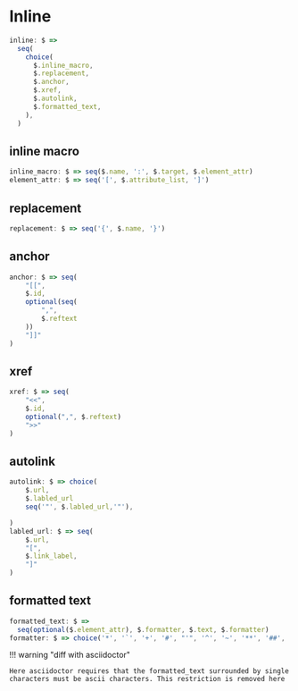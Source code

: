 # Inline

```js
inline: $ =>
  seq(
    choice(
      $.inline_macro,
      $.replacement,
      $.anchor,
      $.xref,
      $.autolink,
      $.formatted_text,
    ),
  )
```

## inline macro

```js
inline_macro: $ => seq($.name, ':', $.target, $.element_attr)
element_attr: $ => seq('[', $.attribute_list, ']')
```

## replacement

```js
replacement: $ => seq('{', $.name, '}')
```

## anchor

```js
anchor: $ => seq(
    "[[",
    $.id,
    optional(seq(
        ",",
        $.reftext
    ))
    "]]"
)
```

## xref

```js
xref: $ => seq(
    "<<",
    $.id,
    optional(",", $.reftext)
    ">>"
)
```

## autolink

```js
autolink: $ => choice(
    $.url,
    $.labled_url
    seq('"', $.labled_url,'"'),

)
labled_url: $ => seq(
    $.url,
    "[",
    $.link_label,
    "]"
)
```

## formatted text

```js
formatted_text: $ =>
  seq(optional($.element_attr), $.formatter, $.text, $.formatter)
formatter: $ => choice('*', '`', '+', '#', "'", '^', '~', '**', '##', '+++')
```

!!! warning "diff with asciidoctor"

    Here asciidoctor requires that the formatted_text surrounded by single characters must be ascii characters. This restriction is removed here


